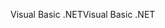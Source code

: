 <span data-ttu-id="5a0cf-101">Visual Basic .NET</span><span class="sxs-lookup"><span data-stu-id="5a0cf-101">Visual Basic .NET</span></span>